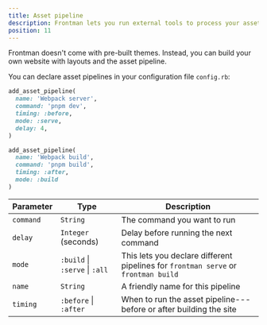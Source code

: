 ```yaml
---
title: Asset pipeline
description: Frontman lets you run external tools to process your assets.
position: 11
---
```


Frontman doesn't come with pre-built themes.
Instead, you can build your own website with layouts and the asset pipeline.

You can declare asset pipelines in your configuration file `config.rb`:

```rb
add_asset_pipeline(
  name: 'Webpack server',
  command: 'pnpm dev',
  timing: :before,
  mode: :serve,
  delay: 4,
)

add_asset_pipeline(
  name: 'Webpack build',
  command: 'pnpm build',
  timing: :after,
  mode: :build
)
```

| Parameter | Type                           | Description                                                                        |
| --------- | ------------------------------ | ---------------------------------------------------------------------------------- |
| `command` | `String`                       | The command you want to run                                                        |
| `delay`   | `Integer` (seconds)            | Delay before running the next command                                              |
| `mode`    | `:build` \| `:serve` \| `:all` | This lets you declare different pipelines for `frontman serve` or `frontman build` |
| `name`    | `String`                       | A friendly name for this pipeline                                                  |
| `timing`  | `:before` \| `:after`          | When to run the asset pipeline---before or after building the site                 |
